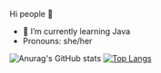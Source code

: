 Hi people 👋

- 🌱 I’m currently learning Java
- Pronouns: she/her

![Anurag's GitHub stats](https://github-readme-stats.vercel.app/api?username=YoanaDim&show_icons=true)
[![Top Langs](https://github-readme-stats.vercel.app/api/top-langs/?username=YoanaDim&layout=compact)](https://github.com/anuraghazra/github-readme-stats)
